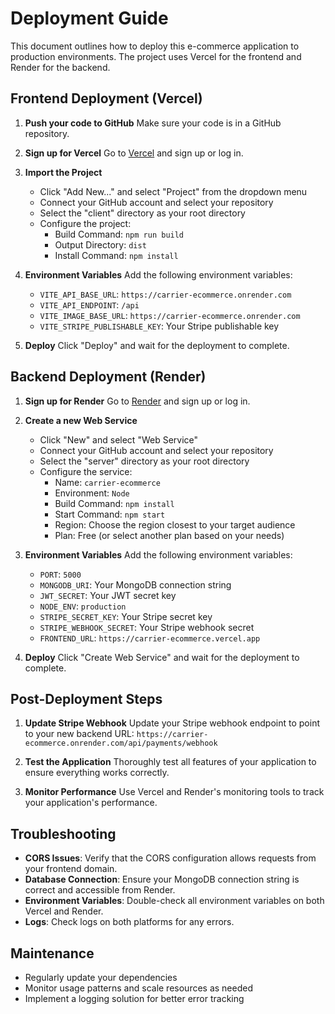 # Deployment Guide

This document outlines how to deploy this e-commerce application to production environments. The project uses Vercel for the frontend and Render for the backend.

## Frontend Deployment (Vercel)

1. **Push your code to GitHub**
   Make sure your code is in a GitHub repository.

2. **Sign up for Vercel**
   Go to [Vercel](https://vercel.com) and sign up or log in.

3. **Import the Project**
   - Click "Add New..." and select "Project" from the dropdown menu
   - Connect your GitHub account and select your repository
   - Select the "client" directory as your root directory
   - Configure the project:
     - Build Command: `npm run build`
     - Output Directory: `dist`
     - Install Command: `npm install`

4. **Environment Variables**
   Add the following environment variables:
   - `VITE_API_BASE_URL`: `https://carrier-ecommerce.onrender.com`
   - `VITE_API_ENDPOINT`: `/api`
   - `VITE_IMAGE_BASE_URL`: `https://carrier-ecommerce.onrender.com`
   - `VITE_STRIPE_PUBLISHABLE_KEY`: Your Stripe publishable key

5. **Deploy**
   Click "Deploy" and wait for the deployment to complete.

## Backend Deployment (Render)

1. **Sign up for Render**
   Go to [Render](https://render.com) and sign up or log in.

2. **Create a new Web Service**
   - Click "New" and select "Web Service"
   - Connect your GitHub account and select your repository
   - Select the "server" directory as your root directory
   - Configure the service:
     - Name: `carrier-ecommerce`
     - Environment: `Node`
     - Build Command: `npm install`
     - Start Command: `npm start`
     - Region: Choose the region closest to your target audience
     - Plan: Free (or select another plan based on your needs)

3. **Environment Variables**
   Add the following environment variables:
   - `PORT`: `5000`
   - `MONGODB_URI`: Your MongoDB connection string
   - `JWT_SECRET`: Your JWT secret key
   - `NODE_ENV`: `production`
   - `STRIPE_SECRET_KEY`: Your Stripe secret key
   - `STRIPE_WEBHOOK_SECRET`: Your Stripe webhook secret
   - `FRONTEND_URL`: `https://carrier-ecommerce.vercel.app`

4. **Deploy**
   Click "Create Web Service" and wait for the deployment to complete.

## Post-Deployment Steps

1. **Update Stripe Webhook**
   Update your Stripe webhook endpoint to point to your new backend URL:
   `https://carrier-ecommerce.onrender.com/api/payments/webhook`

2. **Test the Application**
   Thoroughly test all features of your application to ensure everything works correctly.

3. **Monitor Performance**
   Use Vercel and Render's monitoring tools to track your application's performance.

## Troubleshooting

- **CORS Issues**: Verify that the CORS configuration allows requests from your frontend domain.
- **Database Connection**: Ensure your MongoDB connection string is correct and accessible from Render.
- **Environment Variables**: Double-check all environment variables on both Vercel and Render.
- **Logs**: Check logs on both platforms for any errors.

## Maintenance

- Regularly update your dependencies
- Monitor usage patterns and scale resources as needed
- Implement a logging solution for better error tracking 